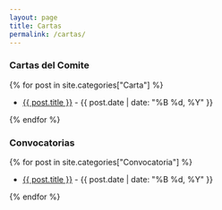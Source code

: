 ```yaml
---
layout: page
title: Cartas
permalink: /cartas/
---
```

<h3>Cartas del Comite</h3>
{% for post in site.categories["Carta"] %}
  <ul>
    <li>
      <a href="{{ post.url | relative_url }}" target="_blank">{{ post.title }}</a> - {{ post.date | date: "%B %d, %Y" }}
    </li>
  </ul>
{% endfor %}

<h3>Convocatorias</h3>
{% for post in site.categories["Convocatoria"] %}
  <ul>
    <li>
      <a href="{{ post.url | relative_url }}" target="_blank">{{ post.title }}</a> - {{ post.date | date: "%B %d, %Y" }}
    </li>
  </ul>
{% endfor %}

